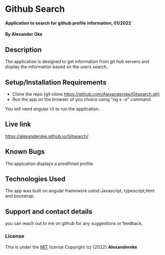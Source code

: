 # Github Search
#### Application to search for github profile information, 01/2022
#### By **Alexander Oke**
## Description
The application is designed to get information from git hub servers and display the information based on the users search.
## Setup/Installation Requirements
* Clone the repo {git clone https://github.com/Alexanderoke/Gitsearch.git}
* Run the app on the browser of you choice using "ng s -o" command

You will need angular cli to run the application.
## Live link
https://alexanderoke.github.io/Gitsearch/
## Known Bugs
The applcation displays a predifined profile.
## Technologies Used
The app was built on angular framework usind 
Javascript, typescript,html and bootstrap.
## Support and contact details
you can reach out to me on github for any suggestions or feedback.
### License
This is under the [MIT](LICENSE) license
Copyright (c) {2022} **Alexanderoke**
